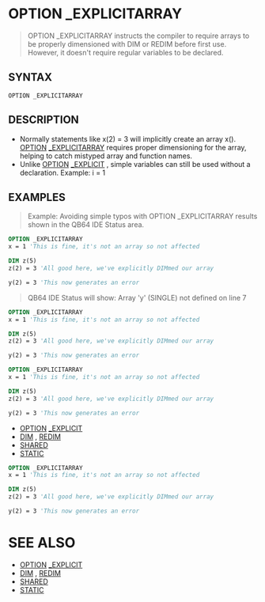 # OPTION _EXPLICITARRAY
> OPTION _EXPLICITARRAY instructs the compiler to require arrays to be properly dimensioned with DIM or REDIM before first use. However, it doesn't require regular variables to be declared.

## SYNTAX
`OPTION _EXPLICITARRAY`

## DESCRIPTION
* Normally statements like x(2) = 3 will implicitly create an array x(). [OPTION](OPTION.md) [_EXPLICITARRAY](_EXPLICITARRAY.md) requires proper dimensioning for the array, helping to catch mistyped array and function names.
* Unlike [OPTION](OPTION.md) [_EXPLICIT](_EXPLICIT.md) , simple variables can still be used without a declaration. Example: i = 1


## EXAMPLES
> Example: Avoiding simple typos with OPTION _EXPLICITARRAY results shown in the QB64 IDE Status area.

```vb
OPTION _EXPLICITARRAY
x = 1 'This is fine, it's not an array so not affected

DIM z(5)
z(2) = 3 'All good here, we've explicitly DIMmed our array

y(2) = 3 'This now generates an error
```

> QB64 IDE Status will show: Array 'y' (SINGLE) not defined on line 7

```vb
OPTION _EXPLICITARRAY
x = 1 'This is fine, it's not an array so not affected

DIM z(5)
z(2) = 3 'All good here, we've explicitly DIMmed our array

y(2) = 3 'This now generates an error
```


```vb
OPTION _EXPLICITARRAY
x = 1 'This is fine, it's not an array so not affected

DIM z(5)
z(2) = 3 'All good here, we've explicitly DIMmed our array

y(2) = 3 'This now generates an error
```

* [OPTION](OPTION.md) [_EXPLICIT](_EXPLICIT.md)
* [DIM](DIM.md) , [REDIM](REDIM.md)
* [SHARED](SHARED.md)
* [STATIC](STATIC.md)

```vb
OPTION _EXPLICITARRAY
x = 1 'This is fine, it's not an array so not affected

DIM z(5)
z(2) = 3 'All good here, we've explicitly DIMmed our array

y(2) = 3 'This now generates an error
```



# SEE ALSO
* [OPTION](OPTION.md) [_EXPLICIT](_EXPLICIT.md)
* [DIM](DIM.md) , [REDIM](REDIM.md)
* [SHARED](SHARED.md)
* [STATIC](STATIC.md)

